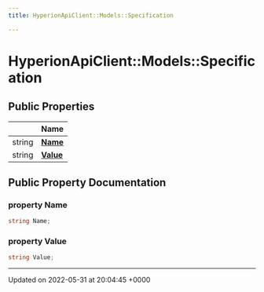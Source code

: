 ```yaml
---
title: HyperionApiClient::Models::Specification

---
```


# HyperionApiClient::Models::Specification





## Public Properties

|                | Name           |
| -------------- | -------------- |
| string | **[Name](/Classes/class_hyperion_api_client_1_1_models_1_1_specification.md#property-name)**  |
| string | **[Value](/Classes/class_hyperion_api_client_1_1_models_1_1_specification.md#property-value)**  |

## Public Property Documentation

### property Name

```csharp
string Name;
```


### property Value

```csharp
string Value;
```


-------------------------------

Updated on 2022-05-31 at 20:04:45 +0000